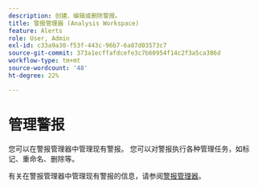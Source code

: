 ```yaml
---
description: 创建、编辑或删除警报。
title: 警报管理器 (Analysis Workspace)
feature: Alerts
role: User, Admin
exl-id: c33a9a30-f53f-443c-96b7-6a87d03573c7
source-git-commit: 373a1ecffafdcefe3c7b60954f14c2f3a5ca386d
workflow-type: tm+mt
source-wordcount: '48'
ht-degree: 22%

---
```



# 管理警报

您可以在警报管理器中管理现有警报。 您可以对警报执行各种管理任务，如标记、重命名、删除等。

有关在警报管理器中管理现有警报的信息，请参阅[警报管理器](/help/components/c-alerts/alert-manager.md)。
